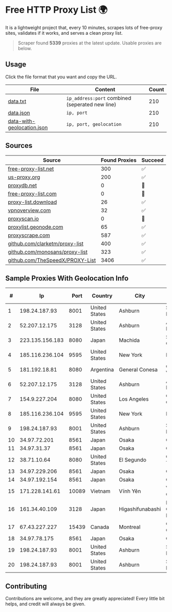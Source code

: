 
# Free HTTP Proxy List 🌍

It is a lightweight project that, every 10 minutes, scrapes lots of free-proxy sites, validates if it works, and serves a clean proxy list.


> Scraper found **5339** proxies at the latest update. Usable proxies are below.

## Usage

Click the file format that you want and copy the URL.


|File|Content|Count|
|----|-------|-----|
|[data.txt](https://raw.githubusercontent.com/themiralay/Proxy-List-World/master/data.txt)|`ip_address:port` combined (seperated new line)|210|
|[data.json](https://raw.githubusercontent.com/themiralay/Proxy-List-World/master/data.json)|`ip, port`|210|
|[data-with-geolocation.json](https://raw.githubusercontent.com/themiralay/Proxy-List-World/master/data-with-geolocation.json)|`ip, port, geolocation`|210|

## Sources

|Source|Found Proxies|Succeed|
|------|-------------|-------|
|[free-proxy-list.net](https://free-proxy-list.net)|300|✅|
|[us-proxy.org](https://www.us-proxy.org)|200|✅|
|[proxydb.net](http://proxydb.net)|0|🚫|
|[free-proxy-list.com](https://free-proxy-list.com/?page=&port=&type%5B%5D=http&type%5B%5D=https&up_time=0&search=Search)|0|🚫|
|[proxy-list.download](https://www.proxy-list.download/HTTP)|26|✅|
|[vpnoverview.com](https://vpnoverview.com/privacy/anonymous-browsing/free-proxy-servers)|32|✅|
|[proxyscan.io](https://www.proxyscan.io)|0|🚫|
|[proxylist.geonode.com](https://proxylist.geonode.com/api/proxy-list?limit=300&page=1&sort_by=lastChecked&sort_type=desc&protocols=http,https)|65|✅|
|[proxyscrape.com](https://api.proxyscrape.com/v2/?request=displayproxies&protocol=http&timeout=10000&country=all&ssl=all&anonymity=all)|587|✅|
|[github.com/clarketm/proxy-list](https://raw.githubusercontent.com/clarketm/proxy-list/master/proxy-list-raw.txt)|400|✅|
|[github.com/monosans/proxy-list](https://raw.githubusercontent.com/monosans/proxy-list/main/proxies/http.txt)|323|✅|
|[github.com/TheSpeedX/PROXY-List](https://raw.githubusercontent.com/TheSpeedX/PROXY-List/master/http.txt)|3406|✅|


## Sample Proxies With Geolocation Info

|#|Ip|Port|Country|City|Internet Service Provider|
|-|--|----|-------|----|-------------------------|
|1|198.24.187.93|8001|United States|Ashburn|Secured Servers LLC|
|2|52.207.12.175|3128|United States|Ashburn|Amazon.com, Inc.|
|3|223.135.156.183|8080|Japan|Machida|So-net Corporation|
|4|185.116.236.104|9595|United States|New York|Massivegrid LTD|
|5|181.192.18.81|8080|Argentina|General Conesa|Coop Telefonica Villa Gesell Ltda|
|6|52.207.12.175|3128|United States|Ashburn|Amazon.com, Inc.|
|7|154.9.227.204|8080|United States|Los Angeles|Cogent Communications|
|8|185.116.236.104|9595|United States|New York|Massivegrid LTD|
|9|198.24.187.93|8001|United States|Ashburn|Secured Servers LLC|
|10|34.97.72.201|8561|Japan|Osaka|Google LLC|
|11|34.97.31.37|8561|Japan|Osaka|Google LLC|
|12|38.71.10.64|8080|United States|El Segundo|ContentKeeper Technologies|
|13|34.97.229.206|8561|Japan|Osaka|Google LLC|
|14|34.97.192.154|8561|Japan|Osaka|Google LLC|
|15|171.228.141.61|10089|Vietnam|Vĩnh Yên|Viettel Corporation|
|16|161.34.40.109|3128|Japan|Higashifunabashi|NTT PC Communications, Inc.|
|17|67.43.227.227|15439|Canada|Montreal|GloboTech Communications|
|18|34.97.78.175|8561|Japan|Osaka|Google LLC|
|19|198.24.187.93|8001|United States|Ashburn|Secured Servers LLC|
|20|198.24.187.93|8001|United States|Ashburn|Secured Servers LLC|



## Contributing

Contributions are welcome, and they are greatly appreciated! Every
little bit helps, and credit will always be given.

